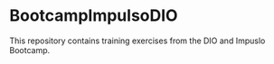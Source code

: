 # BootcampImpulsoDIO
This repository contains training exercises from the DIO and Impuslo Bootcamp.
